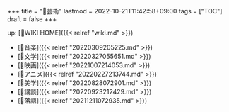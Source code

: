 +++
title = "📂芸術"
lastmod = 2022-10-21T11:42:58+09:00
tags = ["TOC"]
draft = false
+++

up: [📝WIKI HOME]({{< relref "wiki.md" >}})

-   [📁音楽]({{< relref "20220309205225.md" >}})
-   [📁文学]({{< relref "20220327055651.md" >}})
-   [📁映画]({{< relref "20221007214053.md" >}})
-   [🔖アニメ]({{< relref "20220227213744.md" >}})
-   [📝美学]({{< relref "20220828072901.md" >}})
-   [📝講談]({{< relref "20220923212429.md" >}})
-   [📝落語]({{< relref "20211211072935.md" >}})
